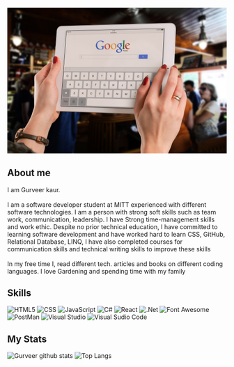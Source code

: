 ![plot](./assets/img/bar-gbece74500_1280.jpg) 


## About me

I am Gurveer kaur.
\
\
I am a software developer student at MITT experienced with different
software technologies. I am a person with strong soft skills such as team
work, communication, leadership. I have Strong time-management skills
and work ethic. Despite no prior technical education, I have committed to
learning software development and have worked hard to learn CSS, GitHub, Relational Database, LINQ, I have also completed courses
for communication skills and technical writing skills to improve these skills
\
\
In my free time I, read different tech. articles and books on different coding languages. I love Gardening and spending time with my family



## Skills
![HTML5](https://img.shields.io/badge/html5-%23E34F26.svg?style=for-the-badge&logo=html5&logoColor=white)
![CSS](https://img.shields.io/badge/css3-%231572B6.svg?style=for-the-badge&logo=css3&logoColor=white)
![JavaScript](https://img.shields.io/badge/javascript-%23323330.svg?style=for-the-badge&logo=javascript&logoColor=%23F7DF1E)
![C#](https://img.shields.io/badge/C%23-239120?style=for-the-badge&logo=c-sharp&logoColor=white")
![React](https://img.shields.io/badge/-ReactJs-61DAFB?logo=react&logoColor=white&style=for-the-badge)
![.Net](https://img.shields.io/badge/.NET-5C2D91?style=for-the-badge&logo=.net&logoColor=white)
![Font Awesome](https://img.shields.io/badge/Font%Awesome-FF1B2D?style=for-the-badge&logo=c-sharp&logoColor=white)
![PostMan](https://img.shields.io/badge/Postman-FF1B2D?style=for-the-badge&logo=Safari&logoColor=white)
![Visual Studio](https://img.shields.io/badge/Visual%Studio-FF1B2D?style=for-the-badge&logo=Opera&logoColor=white)
![Visual Sudio Code](https://img.shields.io/badge/Visual%Studio%Code-1BB91F?style=for-the-badge&logo=tmux&logoColor=white) 


## My Stats
![Gurveer github stats](https://github-readme-stats.vercel.app/api?username=GurveerKaur1&show_icons=true&hide_border=true)
![Top Langs](https://github-readme-stats.vercel.app/api/top-langs/?username=GurveerKaur1&show_icons=true&hide_border=true)

